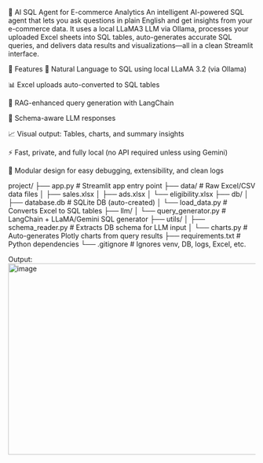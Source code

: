 🧠 AI SQL Agent for E-commerce Analytics
An intelligent AI-powered SQL agent that lets you ask questions in plain English and get insights from your e-commerce data. It uses a local LLaMA3 LLM via Ollama, processes your uploaded Excel sheets into SQL tables, auto-generates accurate SQL queries, and delivers data results and visualizations—all in a clean Streamlit interface.

🚀 Features
💬 Natural Language to SQL using local LLaMA 3.2 (via Ollama)

📊 Excel uploads auto-converted to SQL tables

📄 RAG-enhanced query generation with LangChain

🧠 Schema-aware LLM responses

📈 Visual output: Tables, charts, and summary insights

⚡ Fast, private, and fully local (no API required unless using Gemini)

🔐 Modular design for easy debugging, extensibility, and clean logs

project/
├── app.py # Streamlit app entry point
├── data/ # Raw Excel/CSV data files
│ ├── sales.xlsx
│ ├── ads.xlsx
│ └── eligibility.xlsx
├── db/
│ ├── database.db # SQLite DB (auto-created)
│ └── load_data.py # Converts Excel to SQL tables
├── llm/
│ └── query_generator.py # LangChain + LLaMA/Gemini SQL generator
├── utils/
│ ├── schema_reader.py # Extracts DB schema for LLM input
│ └── charts.py # Auto-generates Plotly charts from query results
├── requirements.txt # Python dependencies
└── .gitignore # Ignores venv, DB, logs, Excel, etc.

Output:
<img width="748" height="390" alt="image" src="https://github.com/user-attachments/assets/18aa06e7-460e-4ae7-b585-6b6112a54004" />
